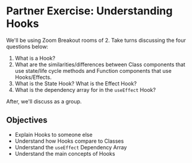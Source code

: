 # Partner Exercise: Understanding Hooks

We'll be using Zoom Breakout rooms of 2. Take turns discussing the four questions below:

1. What is a Hook?
2. What are the similarities/differences between Class components that use state/life cycle methods and Function components that use Hooks/Effects.
3. What is the State Hook? What is the Effect Hook?
4. What is the dependency array for in the `useEffect` Hook?

After, we'll discuss as a group.

## Objectives

- Explain Hooks to someone else
- Understand how Hooks compare to Classes
- Understand the `useEffect` Dependency Array
- Understand the main concepts of Hooks

<!-- Speaker Notes

1. Split people into Breakout Rooms
2. Set timer for 5 minutes
3. Encourage both people to answer each question

 -->
